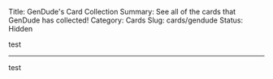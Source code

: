 Title: GenDude's Card Collection
Summary: See all of the cards that GenDude has collected!
Category: Cards
Slug: cards/gendude
Status: Hidden

test

---
test